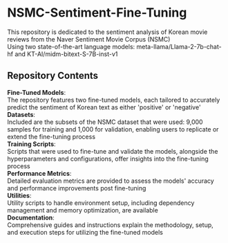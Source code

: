 # NSMC-Sentiment-Fine-Tuning
This repository is dedicated to the sentiment analysis of Korean movie reviews from the Naver Sentiment Movie Corpus (NSMC) <br/>
Using two state-of-the-art language models: meta-llama/Llama-2-7b-chat-hf and KT-AI/midm-bitext-S-7B-inst-v1 <br/>
## Repository Contents
**Fine-Tuned Models**: <br/>
The repository features two fine-tuned models, each tailored to accurately predict the sentiment of Korean text as either 'positive' or 'negative' <br/>
**Datasets**: <br/>
Included are the subsets of the NSMC dataset that were used: 9,000 samples for training and 1,000 for validation, enabling users to replicate or extend the fine-tuning process <br/>
**Training Scripts**: <br/>
Scripts that were used to fine-tune and validate the models, alongside the hyperparameters and configurations, offer insights into the fine-tuning process <br/>
**Performance Metrics**: <br/>
Detailed evaluation metrics are provided to assess the models' accuracy and performance improvements post fine-tuning <br/>
**Utilities**: <br/>
Utility scripts to handle environment setup, including dependency management and memory optimization, are available <br/>
**Documentation**: <br/>
Comprehensive guides and instructions explain the methodology, setup, and execution steps for utilizing the fine-tuned models <br/>

